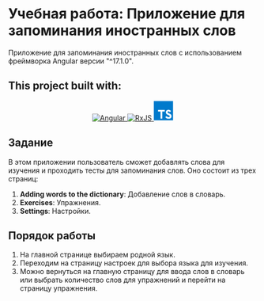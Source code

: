 
# Учебная работа: Приложение для запоминания иностранных слов

Приложение для запоминания иностранных слов с использованием фреймворка Angular версии "^17.1.0".

## This project built with:

<p align="center">
    <a href="https://angular.io/" target="_blank" rel="noreferrer">
        <img src="https://cdn.jsdelivr.net/gh/devicons/devicon@latest/icons/angularjs/angularjs-original.svg" alt="Angular" width="40" height="40" />
    </a>
    <a href="https://rxjs.dev/" target="_blank" rel="noreferrer">
        <img src="https://cdn.jsdelivr.net/gh/devicons/devicon@latest/icons/rxjs/rxjs-original.svg" alt="RxJS" width="40" height="40" />
    </a>
    <a href="https://www.typescriptlang.org/" target="_blank" rel="noreferrer">
        <img src="https://raw.githubusercontent.com/devicons/devicon/master/icons/typescript/typescript-original.svg" alt="TypeScript" width="40" height="40" />
    </a>

    
</p>

## Задание

В этом приложении пользователь сможет добавлять слова для изучения и проходить тесты для запоминания слов. Оно состоит из трех страниц:

1. **Adding words to the dictionary**: Добавление слов в словарь.
2. **Exercises**: Упражнения.
3. **Settings**: Настройки.

## Порядок работы

1. На главной странице выбираем родной язык.
2. Переходим на страницу настроек для выбора языка для изучения.
3. Можно вернуться на главную страницу для ввода слов в словарь или выбрать количество слов для упражнений и перейти на страницу упражнения.
